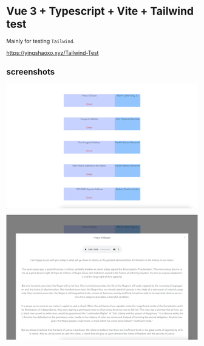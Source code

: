 # Vue 3 + Typescript + Vite + Tailwind test

Mainly for testing `Tailwind`.

https://yingshaoxo.xyz/Tailwind-Test

## screenshots
<p align="center">
 <img src="screenshots/1.png" width='1024'/>
</p>

<p align="center">
 <img src="screenshots/2.png" width='1024'/>
</p>

